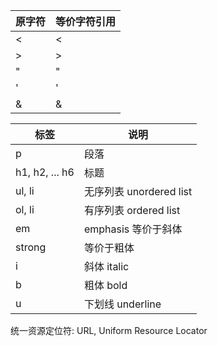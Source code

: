 | 原字符 | 等价字符引用 |
| ------ | ------------ |
| <      | &lt;         |
| >      | &gt;         |
| "      | &quot;       |
| '      | &apos;       |
| &      | &amp;        |

| 标签           | 说明                    |
| -------------- | ----------------------- |
| p              | 段落                    |
| h1, h2, ... h6 | 标题                    |
| ul, li         | 无序列表 unordered list |
| ol, li         | 有序列表 ordered list   |
| em             | emphasis 等价于斜体     |
| strong         | 等价于粗体              |
| i              | 斜体 italic             |
| b              | 粗体 bold               |
| u              | 下划线 underline        |

统一资源定位符: URL, Uniform Resource Locator
